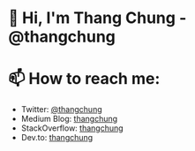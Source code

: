 # 👋  Hi, I'm Thang Chung - @thangchung

<!--
**thangchung/thangchung** is a ✨ _special_ ✨ repository because its `README.md` (this file) appears on your GitHub profile.

Here are some ideas to get you started:

- 🔭 I’m currently working on ...
- 🌱 I’m currently learning ...
- 👯 I’m looking to collaborate on ...
- 🤔 I’m looking for help with ...
- 💬 Ask me about ...
- 📫 How to reach me: ...
- 😄 Pronouns: ...
- ⚡ Fun fact: ...
-->

# 📫 How to reach me:

- Twitter: [@thangchung](https://twitter.com/thangchung)
- Medium Blog: [thangchung](https://medium.com/@thangchung)
- StackOverflow: [thangchung](https://stackoverflow.com/users/525811/thangchung)
- Dev.to: [thangchung](https://dev.to/thangchung)
